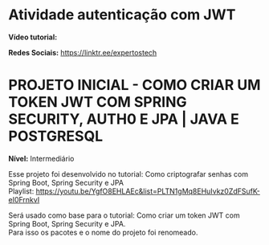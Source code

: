 # Atividade autenticação com JWT

**Vídeo tutorial:** </br>


**Redes Sociais:** https://linktr.ee/expertostech  

# PROJETO INICIAL - COMO CRIAR UM TOKEN JWT COM SPRING SECURITY, AUTH0 E JPA | JAVA E POSTGRESQL

**Nível:** Intermediário

Esse projeto foi desenvolvido no tutorial: Como criptografar senhas com Spring Boot, Spring Security e JPA<br> 
Playlist: https://youtu.be/YgfO8EHLAEc&list=PLTN1gMq8EHuIvkz0ZdFSufK-eI0FrnkvI

Será usado como base para o tutorial: Como criar um token JWT com Spring Boot, Spring Security e JPA.<br>
Para isso os pacotes e o nome do projeto foi renomeado.
